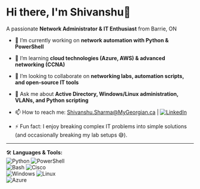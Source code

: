 # Hi there, I'm Shivanshu👋  
A passionate **Network Administrator & IT Enthusiast** from Barrie, ON  

- 🔭 I’m currently working on **network automation with Python & PowerShell**  
- 🌱 I’m learning **cloud technologies (Azure, AWS) & advanced networking (CCNA)**  
- 👯 I’m looking to collaborate on **networking labs, automation scripts, and open-source IT tools**  
- 💬 Ask me about **Active Directory, Windows/Linux administration, VLANs, and Python scripting**  
- 📫 How to reach me: [Shivanshu.Sharma@MyGeorgian.ca](mailto:Shivanshu.Sharma@MyGeorgian.ca) | [![LinkedIn](https://img.shields.io/badge/-LinkedIn-blue?style=flat-square&logo=linkedin)](https://www.linkedin.com/in/shivanshusharma1810)

- ⚡ Fun fact: I enjoy breaking complex IT problems into simple solutions (and occasionally breaking my lab setups 😅).  

---

🛠️ **Languages & Tools:**  
![Python](https://img.shields.io/badge/-Python-333333?style=flat&logo=python)  ![PowerShell](https://img.shields.io/badge/-PowerShell-333333?style=flat&logo=powershell)  
![Bash](https://img.shields.io/badge/-Bash-333333?style=flat&logo=gnu-bash)  ![Cisco](https://img.shields.io/badge/-Cisco-333333?style=flat&logo=cisco)  
![Windows](https://img.shields.io/badge/-Windows-333333?style=flat&logo=windows)  ![Linux](https://img.shields.io/badge/-Linux-333333?style=flat&logo=linux)  
![Azure](https://img.shields.io/badge/-Azure-333333?style=flat&logo=microsoft-azure)  
